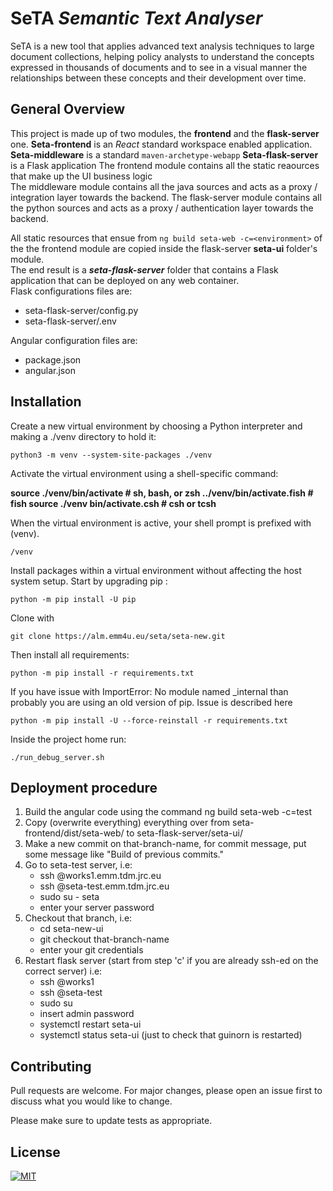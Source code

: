 # SeTA *Semantic Text Analyser*

SeTA is a new tool that applies advanced text analysis techniques to large document collections, helping policy analysts to understand the concepts expressed in thousands of documents and to see in a visual manner the relationships between these concepts and their development over time. 

## General Overview 

This project is made up of two modules, the **frontend** and the **flask-server** one. 
**Seta-frontend** is an *React* standard workspace enabled application.  
**Seta-middleware** is a standard `maven-archetype-webapp` 
**Seta-flask-server** is a Flask application 
The frontend module contains all the static reaources that make up the UI business logic  
The middleware module contains all the java sources and acts as a proxy / integration layer towards the backend. 
The flask-server module contains all the python sources and acts as a proxy / authentication layer towards the backend.  



All static resources that ensue from `ng build seta-web -c=<environment>` of the the frontend module are copied inside the flask-server **seta-ui** folder's module.  
The end result is a ***seta-flask-server*** folder that contains a Flask application that can be deployed on any web container.  
Flask configurations files are:
 - seta-flask-server/config.py
 - seta-flask-server/.env
 
 Angular configuration files are:
 - package.json
 - angular.json

## Installation

Create a new virtual environment by choosing a Python interpreter and making a ./venv directory to hold it:


    python3 -m venv --system-site-packages ./venv


Activate the virtual environment using a shell-specific command:

**source ./venv/bin/activate  # sh, bash, or zsh ../venv/bin/activate.fish  # fish source ./venv bin/activate.csh  # csh or tcsh**

When the virtual environment is active, your shell prompt is prefixed with (venv).

    /venv


Install packages within a virtual environment without affecting the host system setup. Start by upgrading pip :

    python -m pip install -U pip


Clone with 

    git clone https://alm.emm4u.eu/seta/seta-new.git

Then install all requirements:

    python -m pip install -r requirements.txt

If you have issue with ImportError: No module named _internal than probably you are using an old version of pip. Issue is described here

    python -m pip install -U --force-reinstall -r requirements.txt
Inside the project home run:

    ./run_debug_server.sh



## Deployment procedure


1. Build the angular code using the command ng build seta-web -c=test
2. Copy (overwrite everything) everything over from seta-frontend/dist/seta-web/ to seta-flask-server/seta-ui/
3. Make a new commit on that-branch-name, for commit message, put some message like "Build of previous commits."
3. Go to seta-test server, i.e:
    - ssh <username>@works1.emm.tdm.jrc.eu
    - ssh <username>@seta-test.emm.tdm.jrc.eu
    - sudo su - seta
    - enter your server password
4. Checkout that branch, i.e:
    - cd seta-new-ui
    - git checkout that-branch-name
    - enter your git credentials 
5. Restart flask server (start from step 'c' if you are already ssh-ed on the correct server) i.e:
    - ssh <username>@works1
    - ssh <username>@seta-test
    - sudo su
    - insert admin password
    - systemctl restart seta-ui
    - systemctl status seta-ui (just to check that guinorn is restarted)

## Contributing

Pull requests are welcome. For major changes, please open an issue first to discuss what you would like to change.

Please make sure to update tests as appropriate.

## License

[![MIT][mit-badge]][mit-url]

[mit-badge]: https://img.shields.io/badge/license-mit-blue
[mit-url]: https://choosealicense.com/licenses/mit/